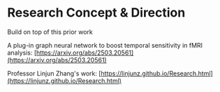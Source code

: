 # Research Concept & Direction

Build on top of this prior work

A plug-in graph neural network to boost temporal sensitivity in fMRI analysis:
[https://arxiv.org/abs/2503.20561](https://arxiv.org/abs/2503.20561)

Professor Linjun Zhang's work: [https://linjunz.github.io/Research.html](https://linjunz.github.io/Research.html)